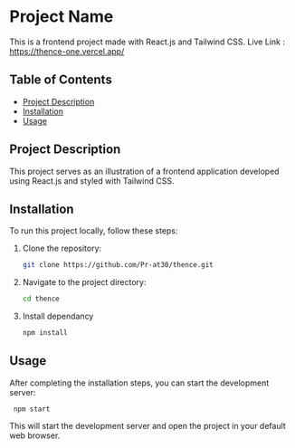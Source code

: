 # Project Name

This is a frontend project made with React.js and Tailwind CSS.
Live Link : https://thence-one.vercel.app/

## Table of Contents

- [Project Description](#project-description)
- [Installation](#installation)
- [Usage](#usage)

## Project Description

This project serves as an illustration of a frontend application developed using React.js and styled with Tailwind CSS.

## Installation

To run this project locally, follow these steps:

1. Clone the repository:

   ```bash
   git clone https://github.com/Pr-at30/thence.git

2. Navigate to the project directory:

   ```bash
   cd thence

3. Install dependancy

   ```bash
   npm install

## Usage

After completing the installation steps, you can start the development server:

     npm start

This will start the development server and open the project in your default web browser.

